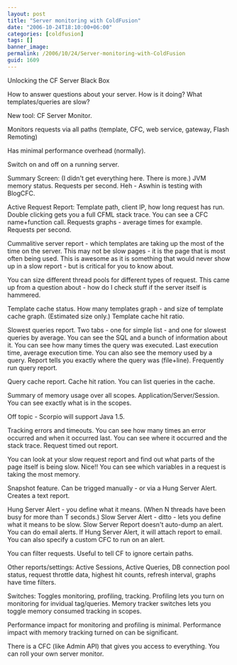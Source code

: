 ```yaml
---
layout: post
title: "Server monitoring with ColdFusion"
date: "2006-10-24T18:10:00+06:00"
categories: [coldfusion]
tags: []
banner_image: 
permalink: /2006/10/24/Server-monitoring-with-ColdFusion
guid: 1609
---
```


Unlocking the CF Server Black Box

How to answer questions about your server. How is it doing? What templates/queries are slow?

New tool: CF Server Monitor. 

Monitors requests via all paths (template, CFC, web service, gateway, Flash Remoting)

Has minimal performance overhead (normally). 

Switch on and off on a running server.

Summary Screen: (I didn't get everything here. There is more.) JVM memory status. Requests per second. Heh - Aswhin is testing with BlogCFC. 

Active Request Report: Template path, client IP, how long request has run. Double clicking gets you a full CFML stack trace. You can see a CFC name+function call. Requests graphs - average times for example. Requests per second. 

Cummalitive server report - which templates are taking up the most of the time on the server. This may not be slow pages - it is the page that is most often being used. This is awesome as it is something that would never show up in a slow report - but is critical for you to know about. 

You can size different thread pools for different types of request. This came up from a question about - how do I check stuff if the server itself is hammered. 

Template cache status. How many templates graph - and size of template cache graph. (Estimated size only.) Template cache hit ratio.

Slowest queries report. Two tabs - one for simple list - and one for slowest queries by average. You can see the SQL and a bunch of information about it. You can see how many times the query was executed. Last execution time, average execution time. You can also see the memory used by a query. Report tells you exactly where the query was (file+line). Frequently run query report. 

Query cache report. Cache hit ration. You can list queries in the cache. 

Summary of memory usage over all scopes. Application/Server/Session. You can see exactly what is in the scopes. 

Off topic - Scorpio will support Java 1.5.

Tracking errors and timeouts. You can see how many times an error occurred and when it occurred last. You can see where it occurred and the stack trace. Request timed out report. 

You can look at your slow request report and find out what parts of the page itself is being slow. Nice!! You can see which variables in a request is taking the most memory. 

Snapshot feature. Can be trigged manually - or via a Hung Server Alert. Creates a text report. 

Hung Server Alert - you define what it means. (When N threads have been busy for more than T seconds.) Slow Server Alert - ditto - lets you define what it means to be slow. Slow Server Report doesn't auto-dump an alert. You can do email alerts. If Hung Server Alert, it will attach report to email. You can also specify a custom CFC to run on an alert. 

You can filter requests. Useful to tell CF to ignore certain paths. 

Other reports/settings: Active Sessions, Active Queries, DB connection pool status, request throttle data, highest hit counts, refresh interval, graphs have time filters.

Switches: Toggles monitoring, profiling, tracking. Profiling lets you turn on monitoring for invidual tag/queries. Memory tracker switches lets you toggle memory consumed tracking in scopes. 

Performance impact for monitoring and profiling is minimal. Performance impact with memory tracking turned on can be significant.

There is a CFC (like Admin API) that gives you access to everything. You can roll your own server monitor.